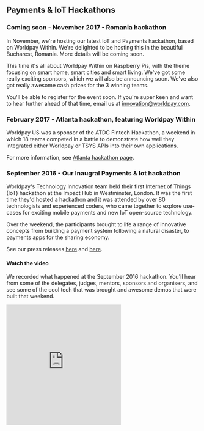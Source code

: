## Payments & IoT Hackathons

### Coming soon - November 2017 - Romania hackathon

In November, we're hosting our latest IoT and Payments hackathon, based on Worldpay Within. We're delighted to be hosting this in the beautiful Bucharest, Romania. More details will be coming soon. 

This time it's all about Worldpay Within on Raspberry Pis, with the theme focusing on smart home, smart cities and smart living. We've got some really exciting sponsors, which we will also be announcing soon. We've also got really awesome cash prizes for the 3 winning teams. 

You'll be able to register for the event soon. If you're super keen and want to hear further ahead of that time, email us at [innovation@worldpay.com](mailto:innovation@worldpay.com).


### February 2017 - Atlanta hackathon, featuring Worldpay Within

Worldpay US was a sponsor of the ATDC Fintech Hackathon, a weekend in which 18 teams competed in a battle to demonstrate how well they integrated either Worldpay or TSYS APIs into their own applications.

For more information, see [Atlanta hackathon page](atdc).

### September 2016 - Our Inaugral Payments & Iot hackathon

Worldpay's Technology Innovation team held their first Internet of Things (IoT) hackathon at the Impact Hub in Westminster, London. It was the first time they'd hosted a hackathon and it was attended by over 80 technologists and experienced coders, who came together to explore use-cases for exciting mobile payments and new IoT open-source technology.

Over the weekend, the participants brought to life a range of innovative concepts from building a payment system following a natural disaster, to payments apps for the sharing economy.

See our press releases [here](http://www.worldpay.com/uk/about/media-centre/2016-08/worldpay-launches-internet-of-things-hackathon) and [here](http://www.worldpay.com/uk/about/media-centre/2016-09/worldpay-brings-payments-to-iot-with-first-ever-european-hackathon).
#### Watch the video
We recorded what happened at the September 2016 hackathon. You'll hear from some of the delegates, judges, mentors, sponsors and organisers, and see some of the cool tech that was brought and awesome demos that were built that weekend.
<iframe class="video" height="315" src="https://www.youtube.com/embed/Cav8yeurtOs" frameborder="0" allowfullscreen></iframe>

